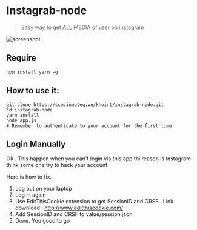 # Instagrab-node
> Easy way to get ALL MEDIA of user on instagram

![screenshot](/screenshot/screenshoot.png)

## Require
```
npm install yarn -g
```

## How to use it:
```
git clone https://scm.innoteq.vn/khoint/instagrab-node.git
cd instagrab-node
yarn install
node app.js
# Remember to authenticate to your account for the first time 
```
## Login Manually 
Ok . This happen when you can't login via this app thi reason is Instagram think some one try to hack your account

Here is how to fix.

1. Log out on your laptop
2. Log in again
3. Use EditThisCookie extension to get SessionID and CRSF . Link download : http://www.editthiscookie.com/
4. Add SessionID and CRSF to value/session.json
5. Done. You good to go 
